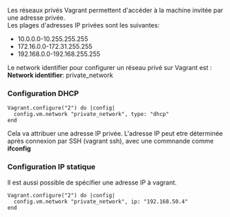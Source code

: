 Les réseaux privés Vagrant permettent d'accéder à la machine invitée par une adresse privée.   
Les plages d'adresses IP privées sont les suivantes:  
* 10.0.0.0-10.255.255.255   
* 172.16.0.0-172.31.255.255   
* 192.168.0.0-192.168.255.255  

Le network identifier pour configurer un réseau privé sur Vagrant est : **Network identifier**: private_network  

### Configuration DHCP ###
```
Vagrant.configure("2") do |config|
  config.vm.network "private_network", type: "dhcp"
end
```
Cela va attribuer une adresse IP privée. L'adresse IP peut etre déterminée après connexion par SSH (vagrant ssh), avec une commnande comme **ifconfig**

### Configuration IP statique ###
Il est aussi possible de spécifier une adresse IP à vagrant.  
```
Vagrant.configure("2") do |config|
  config.vm.network "private_network", ip: "192.168.50.4"
end
```
